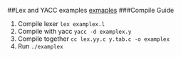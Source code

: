 ##Lex and YACC examples [exmaples](./yacc_lab)
###Compile Guide
1. Compile lexer
```lex examplex.l```
2. Compile with yacc
```yacc -d examplex.y```
3. Compile together
```cc lex.yy.c y.tab.c -o examplex```
4. Run
```./examplex```
